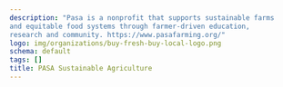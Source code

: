 ```yaml
---
description: "Pasa is a nonprofit that supports sustainable farms
and equitable food systems through farmer-driven education, 
research and community. https://www.pasafarming.org/"
logo: img/organizations/buy-fresh-buy-local-logo.png
schema: default
tags: []
title: PASA Sustainable Agriculture
---
```

